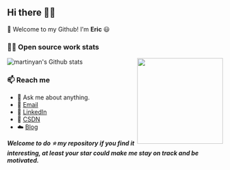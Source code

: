 ## Hi there 👋🤓
<!--
 <p>
  <img src="http://views.whatilearened.today/views/github/wmc1125/views.svg"/>
 </p>
-->

🎉 Welcome to my Github! I'm **Eric** 😃



<!--### ⚡ Technologies-->


### 👨‍💻 Open source work stats

![martinyan's Github stats](https://github-readme-stats.vercel.app/api?username=wmc1125&show_icons=true)
<img align='right' src='https://octodex.github.com/images/hula_loop_octodex03.gif' width='200"'>

### 📫 Reach me 

- 💬 Ask me about anything.
- 📧 <a href="mailto:287851074@qq.com">Email</a>
- 💼 <a href= "#">LinkedIn</a>
- 📖 <a href = "https://www.wangmingchang.com">CSDN</a>
- ☁️ <a href = "https://www.wangmingchang.com">Blog</a>

***Welcome to do ⭐ my repository if you find it interesting, at least your star could make me stay on track and be motivated.***
 
 
 
 
<!--
**wmc1125/wmc1125** is a ✨ _special_ ✨ repository because its `README.md` (this file) appears on your GitHub profile.

Here are some ideas to get you started:

- 🔭 I’m currently working on ...
- 🌱 I’m currently learning ...
- 👯 I’m looking to collaborate on ...
- 🤔 I’m looking for help with ...
- 💬 Ask me about ...
- 📫 How to reach me: ...
- 😄 Pronouns: ...
- ⚡ Fun fact: ...
-->
